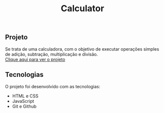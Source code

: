 <h1 align="center">Calculator</h1>
<br>

## Projeto

Se trata de uma calculadora, com o objetivo de executar operações simples de adição, subtração, multiplicação e divisão.
<br>
<a href="">Clique aqui para ver o projeto</a>

## Tecnologias

O projeto foi desenvolvido com as tecnologias:

- HTML e CSS
- JavaScript
- Git e Github

